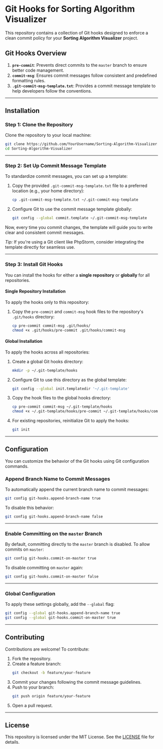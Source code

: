 # Git Hooks for Sorting Algorithm Visualizer

This repository contains a collection of Git hooks designed to enforce a clean commit policy for your **Sorting Algorithm Visualizer** project.

## Git Hooks Overview
1. **`pre-commit`**: Prevents direct commits to the `master` branch to ensure better code management.
2. **`commit-msg`**: Ensures commit messages follow consistent and predefined formatting rules.
3. **`.git-commit-msg-template.txt`**: Provides a commit message template to help developers follow the conventions.

---

## Installation

### Step 1: Clone the Repository
Clone the repository to your local machine:

```bash
git clone https://github.com/YourUsername/Sorting-Algorithm-Visualizer.git
cd Sorting-Algorithm-Visualizer
```

---

### Step 2: Set Up Commit Message Template
To standardize commit messages, you can set up a template:

1. Copy the provided `.git-commit-msg-template.txt` file to a preferred location (e.g., your home directory):

   ```bash
   cp .git-commit-msg-template.txt ~/.git-commit-msg-template
   ```

2. Configure Git to use the commit message template globally:

   ```bash
   git config --global commit.template ~/.git-commit-msg-template
   ```

Now, every time you commit changes, the template will guide you to write clear and consistent commit messages.

*Tip:* If you're using a Git client like PhpStorm, consider integrating the template directly for seamless use.

---

### Step 3: Install Git Hooks

You can install the hooks for either a **single repository** or **globally** for all repositories.

#### Single Repository Installation
To apply the hooks only to this repository:

1. Copy the `pre-commit` and `commit-msg` hook files to the repository's `.git/hooks` directory:

   ```bash
   cp pre-commit commit-msg .git/hooks/
   chmod +x .git/hooks/pre-commit .git/hooks/commit-msg
   ```

#### Global Installation
To apply the hooks across all repositories:

1. Create a global Git hooks directory:

   ```bash
   mkdir -p ~/.git-template/hooks
   ```

2. Configure Git to use this directory as the global template:

   ```bash
   git config --global init.templatedir '~/.git-template'
   ```

3. Copy the hook files to the global hooks directory:

   ```bash
   cp pre-commit commit-msg ~/.git-template/hooks
   chmod +x ~/.git-template/hooks/pre-commit ~/.git-template/hooks/commit-msg
   ```

4. For existing repositories, reinitialize Git to apply the hooks:

   ```bash
   git init
   ```

---

## Configuration

You can customize the behavior of the Git hooks using Git configuration commands.

### Append Branch Name to Commit Messages
To automatically append the current branch name to commit messages:

```bash
git config git-hooks.append-branch-name true
```

To disable this behavior:

```bash
git config git-hooks.append-branch-name false
```

---

### Enable Committing on the `master` Branch
By default, committing directly to the `master` branch is disabled. To allow commits on `master`:

```bash
git config git-hooks.commit-on-master true
```

To disable committing on `master` again:

```bash
git config git-hooks.commit-on-master false
```

---

### Global Configuration
To apply these settings globally, add the `--global` flag:

```bash
git config --global git-hooks.append-branch-name true
git config --global git-hooks.commit-on-master true
```

---

## Contributing

Contributions are welcome! To contribute:

1. Fork the repository.
2. Create a feature branch:  
   ```bash
   git checkout -b feature/your-feature
   ```
3. Commit your changes following the commit message guidelines.
4. Push to your branch:  
   ```bash
   git push origin feature/your-feature
   ```
5. Open a pull request.

---

## License

This repository is licensed under the MIT License. See the [LICENSE](LICENSE) file for details.

